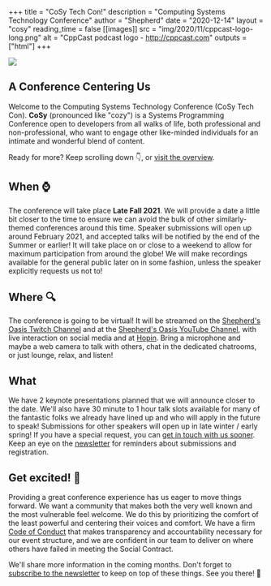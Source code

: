 +++
title = "CoSy Tech Con!"
description = "Computing Systems Technology Conference"
author = "Shepherd"
date = "2020-12-14"
layout = "cosy"
reading_time = false
[[images]]
  src = "img/2020/11/cppcast-logo-long.png"
  alt = "CppCast podcast logo - http://cppcast.com"
outputs = ["html"]
+++

<div class="cosy">

<img class="logo" src="/img/cosy/cosy-small.png">

<div class="relative-container">

<section id="cosy">
<div class="banner">
<h1>A Conference Centering Us</h1>
<p>Welcome to the Computing Systems Technology Conference (CoSy Tech Con). <strong>CoSy</strong> (pronounced like "cozy") is a Systems Programming Conference open to developers from all walks of life, both professional and non-professional, who want to engage other like-minded individuals for an intimate and wonderful blend of content.</p>
<p>Ready for more? Keep scrolling down 👇, or <a href="/overview/">visit the overview</a>.</p>
</div>
</section>

<section id="when">
<div class="banner">
<h1>When ⌚</h1>
<p>The conference will take place <strong>Late Fall 2021</strong>. We will provide a date a little bit closer to the time to ensure we can avoid the bulk of other similarly-themed conferences around this time. Speaker submissions will open up around February 2021, and accepted talks will be notified by the end of the Summer or earlier! It will take place on or close to a weekend to allow for maximum participation from around the globe! We will make recordings available for the general public later on in some fashion, unless the speaker explicitly requests us not to!</p>
</div>
</section>

<section id="where">
<div class="banner">
<h1>Where 🔍</h1>
<p>The conference is going to be virtual! It will be streamed on the <a href="https://www.twitch.tv/shepherdsoasis">Shepherd's Oasis Twitch Channel</a> and at the <a href="https://www.youtube.com/channel/UCbPn0sw5rIgfT0vlSBvCWlA">Shepherd's Oasis YouTube Channel</a>, with live interaction on social media and at <a href="https://hopin.to">Hopin</a>. Bring a microphone and maybe a web camera to talk with others, chat in the dedicated chatrooms, or just lounge, relax, and listen!</p>
</div>
</section>

<section id="what">
<div class="banner">
<h1>What </h1>
<p>We have 2 keynote presentations planned that we will announce closer to the date. We'll also have 30 minute to 1 hour talk slots available for many of the fantastic folks we already have lined up and who will apply in the future to speak! Submissions for other speakers will open up in late winter / early spring! If you have a special request, you can <a href="/contact/basic/">get in touch with us sooner</a>. Keep an eye on the <a href="/newsletter/">newsletter</a> for reminders about submissions and registration.</p>
</div>
</section>

<section id="final">
<div class="banner">
<h1>Get excited! 🎉</h1>
<p>Providing a great conference experience has us eager to move things forward. We want a community that makes both the very well known and the most vulnerable feel welcome. We do this by prioritizing the comfort of the least powerful and centering their voices and comfort. We have a firm <a href="/conduct/">Code of Conduct</a> that makes transparency and accountability necessary for our event structure, and we are confident in our team to deliver on where others have failed in meeting the Social Contract.</p>
<p>We'll share more information in the coming months. Don't forget to <a href="/newsletter/">subscribe to the newsletter</a> to keep on top of these things. See you there! 💙</p>
</div>
</section>

</div>
</div>
